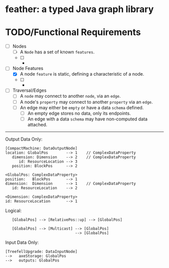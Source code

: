 # feather: a typed Java graph library

# TODO/Functional Requirements

- [ ] Nodes
  - [ ] A `Node` has a set of known `features`.
  - [ ] -
- [ ] Node Features
  - [x] A node `feature` is static, defining a characteristic of a node.
  - [ ] -
- [ ] Traversal/Edges
  - [ ] A `node` may connect to another `node`, via an `edge`.
  - [ ] A node's `property` may connect to another `property` via an `edge`.
  - [ ] An edge may either be `empty` or have a data `schema` defined.
    - [ ] An empty edge stores no data, only its endpoints.
    - [ ] An edge with a data `schema` may have non-computed data attached.

---

Output Data Only:
```   
[CompactMachine: DataOutputNode]  
location: GlobalPos        --> 1    // ComplexDataProperty
   dimension: Dimension    --> 2    // ComplexDataProperty
      id: ResourceLocation --> 3
   position: BlockPos      --> 2

<GlobalPos: ComplexDataProperty>
position:   BlockPos       --> 1    
dimension:  Dimension      --> 1    // ComplexDataProperty
   id: ResourceLocation    --> 2
         
<Dimension: ComplexDataProperty>    
id: ResourceLocation       --> 1
```

Logical:
```
   [GlobalPos] --> [RelativePos::up] --> [GlobalPos]
   
   [GlobalPos] --> [Multicast] --> [GlobalPos]
                               --> [GlobalPos]
```

Input Data Only:
```
[TreefellUpgrade: DataInputNode]
-->   axeStorage: GlobalPos
-->   outputs: GlobalPos   
```